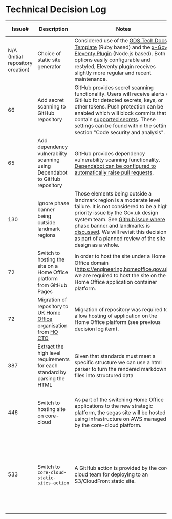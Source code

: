 # Technical Decision Log

| Issue#                            | Description                                                                                                                         | Notes                                                                                                                                                                                                                                                                                                                                                                                                                | Decision                                                                                                                                                                                                                                                                                                                                                                                                                              | Decision Date | Further Information             |
|-----------------------------------|-------------------------------------------------------------------------------------------------------------------------------------|----------------------------------------------------------------------------------------------------------------------------------------------------------------------------------------------------------------------------------------------------------------------------------------------------------------------------------------------------------------------------------------------------------------------|---------------------------------------------------------------------------------------------------------------------------------------------------------------------------------------------------------------------------------------------------------------------------------------------------------------------------------------------------------------------------------------------------------------------------------------|---------------|---------------------------------|
| N/A (Initial repository creation) | Choice of static site generator                                                                                                     | Considered use of the [GDS Tech Docs Template](https://github.com/alphagov/tech-docs-template) (Ruby based) and the [x-Gov Eleventy Plugin](https://github.com/x-govuk/govuk-eleventy-plugin) (Node.js based). Both options easily configurable and restyled, Eleventy plugin receives slightly more regular and recent maintenance.                                                                                 | Use the x-Gov Eleventy Plugin for creation of this site, due to better in house familiarity with Node.js and better record of plugin maintenance.                                                                                                                                                                                                                                                                                     | 2022-05-17    | None                            |
| 66                                | Add secret scanning to GitHub repository                                                                                            | GitHub provides secret scanning functionality. Users will receive alerts on GitHub for detected secrets, keys, or other tokens. Push protection can be enabled which will block commits that contain [supported secrets](https://docs.github.com/en/code-security/secret-scanning/secret-scanning-patterns#supported-secrets). These settings can be found within the settings section "Code security and analysis". | Enable "Secret scanning" with "Push protection" within repository settings. Organisation administrators, repository administrators and teams with the security manager role will receive alerts when scan detects a secret.                                                                                                                                                                                                           | 2023-06-01    | None                            |
| 65                                | Add dependency vulnerability scanning using Dependabot to GitHub repository                                                         | GitHub provides dependency vulnerability scanning functionality. [Dependabot can be configured to automatically raise pull requests](https://docs.github.com/en/enterprise-cloud@latest/code-security/dependabot/dependabot-version-updates/configuring-dependabot-version-updates).                                                                                                                                 | Dependabot configured to scan npm dependencies daily and github-actions dependencies weekly. These differ due to anticipated update cadence.                                                                                                                                                                                                                                                                                          | 2023-06-02    | None                            |
| 130                               | Ignore phase banner being outside landmark regions                                                                                  | Those elements being outside a landmark region is a moderate level failure. It is not considered to be a high priority issue by the Gov.uk design system team. See [Github issue where phase banner and landmarks is discussed](https://github.com/alphagov/govuk-frontend/issues/1604). We will revisit this decision as part of a planned review of the site design as a whole.                                    | Axe-core has been configured to ignore elements with a `data-axe-exclude` attribute. This has been added to the phase banner and breadcrumbs.                                                                                                                                                                                                                                                                                         | 2023-06-16    | None                            |
| 72                                | Switch to hosting the site on a Home Office platform from GitHub Pages                                                              | In order to host the site under a Home Office domain (https://engineering.homeoffice.gov.uk), we are required to host the site on the Home Office application container platform.                                                                                                                                                                                                                                    | Deployment actions updated to deploy to Home Office platform.                                                                                                                                                                                                                                                                                                                                                                         | 2023-06-13    | Superseded by decision log 446  |  
| 72                                | Migration of repository to [UK Home Office](https://github.com/UKHomeOffice) organisation from [HO CTO](https://github.com/HO-CTO/) | Migration of repository was required to allow hosting of application on the Home Office platform (see previous decision log item).                                                                                                                                                                                                                                                                                   | Migration of repository to  [UK Home Office](https://github.com/UKHomeOffice/engineering-guidance-and-standards). The [previous repository location](https://github.com/HO-CTO/engineering-guidance-and-standards) has been updated to provide a redirection to the new location.                                                                                                                                                     | 2023-06-13    | None                            | 
 | 387                               | Extract the high level requirements for each standard by parsing the HTML                                                           | Given that standards must meet a specific structure we can use a html parser to turn the rendered markdown files into structured data                                                                                                                                                                                                                                                                                | Use [parse5](https://parse5.js.org/) to extract structured data from standards documents                                                                                                                                                                                                                                                                                                                                              | 2024-03-01    | None                            |
| 446                               | Switch to hosting site on core-cloud                                                                                                | As part of the switching Home Office applications to the new strategic platform, the segas site will be hosted using infrastructure on AWS managed by the core-cloud platform.                                                                                                                                                                                                                                       | The site will use a GitHub action and an AWS role linked to the repository to sync the site to an S3 bucket provided by the core-cloud platform. The platform will handle serving the site's files from the provided bucket using a CloudFront distribution.                                                                                                                                                                          | 2024-08-16    | This supersedes decision log 72 |
| 533                               | Switch to `core-cloud-static-sites-action`                                                                                          | A GitHub action is provided by the core-cloud team for deploying to an S3/CloudFront static site.                                                                                                                                                                                                                                                                                                                    | This replaces using the `aws-actions/configure-aws-credentials` action to obtain AWS credentials, and using the aws-cli to synchronise the bucket that was setup in #446. Additionally there is now a staging site available at [https://development-segas.staticsite.core.homeoffice.gov.uk/](https://development-segas.staticsite.core.homeoffice.gov.uk/), and any branch prefixed `staging/` will be deployed by a GitHub action. | 2025-04-04    | This amends decision log 446    |

